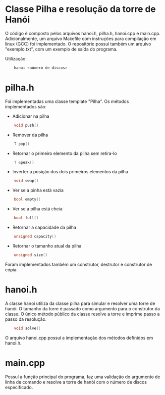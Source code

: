 # Classe Pilha e resolução da torre de Hanói
O código é composto pelos arquivos hanoi.h, pilha.h, hanoi.cpp e main.cpp. Adicionalmente, um arquivo Makefile com instruções para compilação em linux (GCC) foi implementado. O repositório possuí também um arquivo "exemplo.txt", com um exemplo de saída do programa.

Utilização:
```cpp
    hanoi <número de discos>
```
# pilha.h
Foi implementadas uma classe template "Pilha".
Os métodos implementados são:

- Adicionar na pilha
```cpp
    void push()
```
- Remover da pilha
```cpp
    T pop()
```
- Retornar o primeiro elemento da pilha sem retira-lo
```cpp
    T &peak()
```
- Inverter a posição dos dois primeiros elementos da pilha
```cpp
    void swap()
```
- Ver se a pinha está vazia
```cpp
    bool empty()
```
- Ver se a pilha está cheia
```cpp
    bool full()
```
- Retornar a capacidade da pilha
```cpp
    unsigned capacity()
```
- Retornar o tamanho atual da pilha
```cpp
    unsigned size()
```
Foram implementados também um construtor, destrutor e construtor de cópia.

# hanoi.h
A classe hanoi utiliza da classe pilha para simular e resolver uma torre de hanói. O tamanho da torre é passado como argumento para o construtor da classe.
O único método público da classe resolve a torre e imprime passo a passo da resolução.
```cpp
    void solve()
```
O arquivo hanoi.cpp possuí a implementação dos métodos definidos em hanoi.h.

# main.cpp
Possuí a função principal do programa, faz uma validação do argumento de linha de comando e resolve a torre de hanói com o número de discos especificado.


